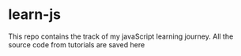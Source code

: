 # learn-js
This repo contains the track of my javaScript learning journey. All the source code from tutorials are saved here
